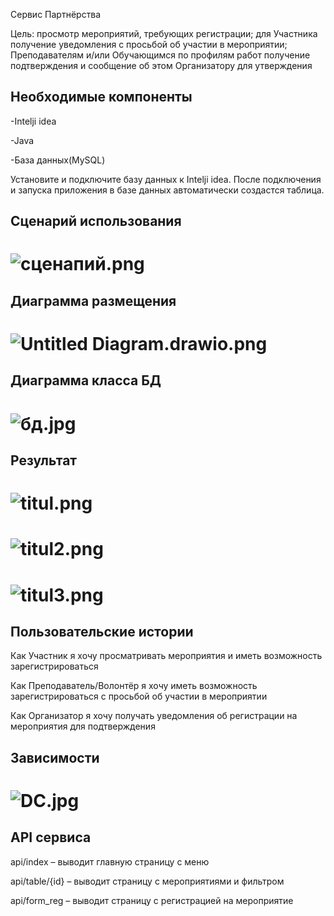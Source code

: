 Сервис Партнёрства

Цель: просмотр мероприятий, требующих регистрации; для Участника получение уведомления с просьбой об участии в мероприятии; Преподавателям и/или Обучающимся по профилям работ получение подтверждения и сообщение об этом Организатору для утверждения


## Необходимые компоненты

-Intelji idea

-Java

-База данных(MySQL)

Установите и подключите базу данных к Intelji idea. После подключения и запуска приложения в базе данных автоматически создастся таблица.

## Сценарий использования
# ![сценапий.png](https://github.com/olgmina/CampusIndoorLocation/blob/main/Partnership/%D0%A0%D0%B8%D1%81%D1%83%D0%BD%D0%BE%D0%BA1.png?raw=true)


## Диаграмма размещения
# ![Untitled Diagram.drawio.png](https://github.com/olgmina/CampusIndoorLocation/blob/main/Partnership/Untitled%20Diagram.png?raw=true)

## Диаграмма класса БД
# ![бд.jpg](https://github.com/olgmina/CampusIndoorLocation/blob/main/Partnership/%D0%91%D0%94%20(2).jpg?raw=true)

## Результат

# ![titul.png](https://github.com/olgmina/CampusIndoorLocation/blob/main/Partnership/%D0%9F%D1%80%D0%B8%D0%BC%D0%B5%D1%80%20%D1%80%D0%B0%D0%B1%D0%BE%D1%82%D1%8B.jpg?raw=true)

# ![titul2.png](https://github.com/olgmina/CampusIndoorLocation/blob/main/Partnership/%D0%9F%D1%80%D0%B8%D0%BC%D0%B5%D1%80%20%D1%80%D0%B0%D0%B1%D0%BE%D1%82%D1%8B%201.jpg?raw=true)

# ![titul3.png](https://github.com/olgmina/CampusIndoorLocation/blob/main/Partnership/%D0%9F%D1%80%D0%B8%D0%BC%D0%B5%D1%80%20%D1%80%D0%B0%D0%B1%D0%BE%D1%82%D1%8B%202.jpg?raw=true)

## Пользовательские истории

Как Участник я хочу просматривать мероприятия и иметь возможность зарегистрироваться 

Как Преподаватель/Волонтёр я хочу иметь возможность зарегистрироваться с просьбой об участии в мероприятии

Как Организатор я хочу получать уведомления об регистрации на мероприятия для подтверждения


## Зависимости
# ![DC.jpg](https://github.com/olgmina/CampusIndoorLocation/blob/main/Partnership/main.png?raw=true)



## API сервиса


api/index – выводит главную страницу с меню

api/table/{id} – выводит страницу с мероприятиями и фильтром

api/form_reg – выводит страницу с регистрацией на мероприятие


